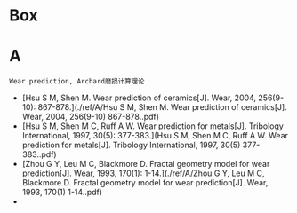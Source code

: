 # Box

# A

```key words
Wear prediction, Archard磨损计算理论
```

- [Hsu S M, Shen M. Wear prediction of ceramics[J]. Wear, 2004, 256(9-10): 867-878.](./ref/A/Hsu S M, Shen M. Wear prediction of ceramics[J]. Wear, 2004, 256(9-10) 867-878..pdf)
- [Hsu S M, Shen M C, Ruff A W. Wear prediction for metals[J]. Tribology International, 1997, 30(5): 377-383.](Hsu S M, Shen M C, Ruff A W. Wear prediction for metals[J]. Tribology International, 1997, 30(5) 377-383..pdf)
- [Zhou G Y, Leu M C, Blackmore D. Fractal geometry model for wear prediction[J]. Wear, 1993, 170(1): 1-14.](./ref/A/Zhou G Y, Leu M C, Blackmore D. Fractal geometry model for wear prediction[J]. Wear, 1993, 170(1) 1-14..pdf)
- 